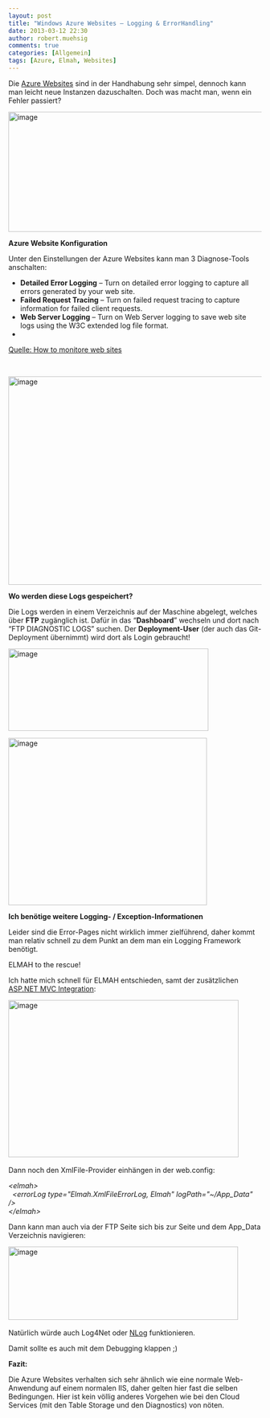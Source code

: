 ```yaml
---
layout: post
title: "Windows Azure Websites – Logging & ErrorHandling"
date: 2013-03-12 22:30
author: robert.muehsig
comments: true
categories: [Allgemein]
tags: [Azure, Elmah, Websites]
---
```

<p>Die <a href="http://code-inside.de/blog/2013/03/02/windows-azure-websites-git-hosting-deployment-leicht-gemacht/">Azure Websites</a> sind in der Handhabung sehr simpel, dennoch kann man leicht neue Instanzen dazuschalten. Doch was macht man, wenn ein Fehler passiert?</p> <p><a href="{{BASE_PATH}}/assets/wp-images/image1783.png"><img title="image" style="border-top: 0px; border-right: 0px; border-bottom: 0px; border-left: 0px; display: inline" border="0" alt="image" src="{{BASE_PATH}}/assets/wp-images/image_thumb937.png" width="575" height="239"></a> </p> <p><strong>Azure Website Konfiguration</strong></p> <p>Unter den Einstellungen der Azure Websites kann man 3 Diagnose-Tools anschalten:</p> <ul> <li><strong>Detailed Error Logging</strong> – Turn on detailed error logging to capture all errors generated by your web site.  <li><strong>Failed Request Tracing</strong> – Turn on failed request tracing to capture information for failed client requests.  <li><strong>Web Server Logging</strong> – Turn on Web Server logging to save web site logs using the W3C extended log file format.</li> <li></li></ul> <p><a href="http://www.windowsazure.com/en-us/manage/services/web-sites/how-to-monitor-websites/">Quelle: How to monitore web sites</a><br></p> <p>&nbsp;</p> <p><a href="{{BASE_PATH}}/assets/wp-images/image1784.png"><img title="image" style="border-top: 0px; border-right: 0px; border-bottom: 0px; border-left: 0px; display: inline" border="0" alt="image" src="{{BASE_PATH}}/assets/wp-images/image_thumb938.png" width="622" height="415"></a> </p> <p><strong>Wo werden diese Logs gespeichert?</strong></p> <p>Die Logs werden in einem Verzeichnis auf der Maschine abgelegt, welches über <strong>FTP</strong> zugänglich ist. Dafür in das “<strong>Dashboard</strong>” wechseln und dort nach “FTP DIAGNOSTIC LOGS” suchen. Der <strong>Deployment-User</strong> (der auch das Git-Deployment übernimmt) wird dort als Login gebraucht!</p> <p><a href="{{BASE_PATH}}/assets/wp-images/image1785.png"><img title="image" style="border-top: 0px; border-right: 0px; border-bottom: 0px; border-left: 0px; display: inline" border="0" alt="image" src="{{BASE_PATH}}/assets/wp-images/image_thumb939.png" width="398" height="164"></a> </p> <p><a href="{{BASE_PATH}}/assets/wp-images/image1786.png"><img title="image" style="border-top: 0px; border-right: 0px; border-bottom: 0px; border-left: 0px; display: inline" border="0" alt="image" src="{{BASE_PATH}}/assets/wp-images/image_thumb940.png" width="395" height="333"></a> </p> <p><strong>Ich benötige weitere Logging- / Exception-Informationen</strong></p> <p>Leider sind die Error-Pages nicht wirklich immer zielführend, daher kommt man relativ schnell zu dem Punkt an dem man ein Logging Framework benötigt. </p> <p>ELMAH to the rescue!</p> <p>Ich hatte mich schnell für ELMAH entschieden, samt der zusätzlichen <a href="https://github.com/alexanderbeletsky/elmah.mvc">ASP.NET MVC Integration</a>:</p> <p><a href="{{BASE_PATH}}/assets/wp-images/image1787.png"><img title="image" style="border-top: 0px; border-right: 0px; border-bottom: 0px; border-left: 0px; display: inline" border="0" alt="image" src="{{BASE_PATH}}/assets/wp-images/image_thumb941.png" width="458" height="313"></a>&nbsp;</p> <p>Dann noch den XmlFile-Provider einhängen in der web.config:</p> <p><em>&lt;elmah&gt;<br>&nbsp; &lt;errorLog type="Elmah.XmlFileErrorLog, Elmah" logPath="~/App_Data" /&gt;<br>&lt;/elmah&gt;</em> <p>Dann kann man auch via der FTP Seite sich bis zur Seite und dem App_Data Verzeichnis navigieren:</p> <p><a href="{{BASE_PATH}}/assets/wp-images/image1788.png"><img title="image" style="border-top: 0px; border-right: 0px; border-bottom: 0px; border-left: 0px; display: inline" border="0" alt="image" src="{{BASE_PATH}}/assets/wp-images/image_thumb942.png" width="457" height="146"></a>&nbsp;</p> <p>Natürlich würde auch Log4Net oder <a href="http://code-inside.de/blog/2013/01/20/logging-mit-nlog/">NLog</a> funktionieren.</p> <p>Damit sollte es auch mit dem Debugging klappen ;)</p> <p><strong>Fazit:</strong></p> <p>Die Azure Websites verhalten sich sehr ähnlich wie eine normale Web-Anwendung auf einem normalen IIS, daher gelten hier fast die selben Bedingungen. Hier ist kein völlig anderes Vorgehen wie bei den Cloud Services (mit den Table Storage und den Diagnostics) von nöten.</p>
